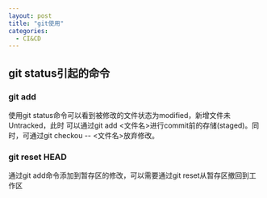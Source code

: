 ```yaml
---
layout: post
title: "git使用"
categories:
  - CI&CD
---
```

## git status引起的命令
### git add
使用git status命令可以看到被修改的文件状态为modified，新增文件未Untracked，此时
可以通过git add <文件名>进行commit前的存储(staged)。同时，可通过git checkou -- <文件名>放弃修改。
### git reset HEAD
通过git add命令添加到暂存区的修改，可以需要通过git reset从暂存区撤回到工作区
